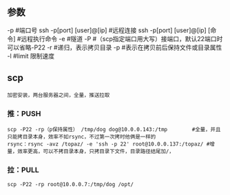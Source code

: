 ## 参数
  -p 	#端口号
      ssh -p[port] [user]@[ip]        #远程连接 
      ssh -p[port] [user]@[ip] [命令]  #远程执行命令
  -e	#隧道
  -P  #（scp指定端口用大写）接端口，默认22端口时可以省略-P22
  -r  #递归，表示拷贝目录
  -p  #表示在拷贝前后保持文件或目录属性
  -l  #limit 限制速度
  
 ## scp
    加密安装，两台服务器之间，全量，推送拉取
 ### 推：PUSH
    scp -P22 -rp（p保持属性） /tmp/dog dog@10.0.0.143:/tmp		#全量，并且只能拷目录本身，效率不如rsync，不过第一次拷时他俩是一样的
    rsync：rsync -avz /topaz/ -e 'ssh -p 22' root@10.0.0.137:/topaz/	#增量，效率更高，可以不拷目录本身，只拷目录下文件，目录路径结尾加/，
### 拉：PULL
    scp -P22 -rp root@10.0.0.7:/tmp/dog /opt/
